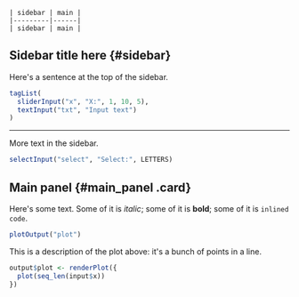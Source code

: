 ``` {.layout .grid}
| sidebar | main |
|---------|------|
| sidebar | main |
```

## Sidebar title here {#sidebar}

Here's a sentence at the top of the sidebar.

``` {.r .ui}
tagList(
  sliderInput("x", "X:", 1, 10, 5),
  textInput("txt", "Input text")
)
```

------------------------------------------------------------------------

More text in the sidebar.

``` {.r .ui}
selectInput("select", "Select:", LETTERS)
```

## Main panel {#main_panel .card}

Here's some text. Some of it is *italic*; some of it is **bold**; some of it is `inlined code`.

``` {.r .ui}
plotOutput("plot")
```

This is a description of the plot above: it's a bunch of points in a line.

``` {.r .server}
output$plot <- renderPlot({
  plot(seq_len(input$x))
})
```
